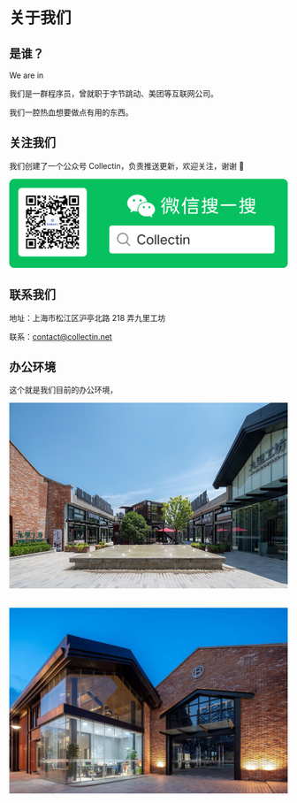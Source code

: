 <script setup>
import Lab from "../components/Lab.vue"
</script>

# 关于我们

## 是谁？

We are in <Lab />

我们是一群程序员，曾就职于字节跳动、美团等互联网公司。

我们一腔热血想要做点有用的东西。

## 关注我们

我们创建了一个公众号 Collectin，负责推送更新，欢迎关注，谢谢 👏

<img src="../assets/contact/wechat.png" />

## 联系我们

地址：上海市松江区沪亭北路 218 弄九里工坊

联系：contact@collectin.net

## 办公环境

这个就是我们目前的办公环境，

<img style="margin-bottom: 32px" src="../assets/office/jiuliwork.jpeg" />

<img src="../assets/office/office.jpeg" />
